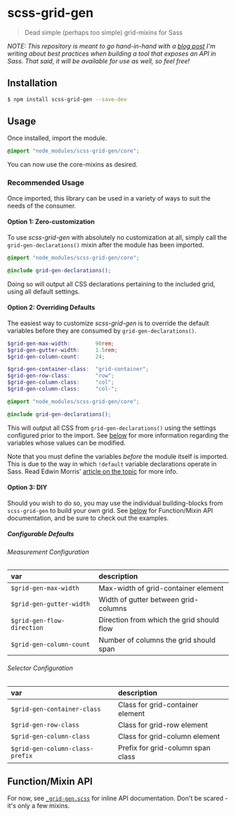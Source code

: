 # scss-grid-gen

> Dead simple (perhaps too simple) grid-mixins for Sass

*NOTE: This repository is meant to go hand-in-hand with a [blog post](http://scottyeck.com) I'm writing about best practices when building a tool that exposes an API in Sass. That said, it will be available for use as well, so feel free!*

## Installation

```bash
$ npm install scss-grid-gen --save-dev 
```

## Usage

Once installed, import the module.

```scss
@import "node_modules/scss-grid-gen/core";
```

You can now use the core-mixins as desired.

### Recommended Usage

Once imported, this library can be used in a variety of ways to suit the needs of the consumer.

#### Option 1: Zero-customization

To use _scss-grid-gen_ with absolutely no customization at all, simply call the `grid-gen-declarations()` mixin after the module has been imported.

```scss
@import "node_modules/scss-grid-gen/core";

@include grid-gen-declarations();
```

Doing so will output all CSS declarations pertaining to the included grid, using all default settings.

#### Option 2: Overriding Defaults

The easiest way to customize _scss-grid-gen_ is to override the default variables before they are consumed by `grid-gen-declarations()`.

```scss
$grid-gen-max-width: 		90rem;
$grid-gen-gutter-width: 	1.5rem;
$grid-gen-column-count: 	24;

$grid-gen-container-class: 	"grid-container";
$grid-gen-row-class: 		"row";
$grid-gen-column-class: 	"col";
$grid-gen-column-class: 	"col-";

@import "node_modules/scss-grid-gen/core";

@include grid-gen-declarations();
```

This will output all CSS from `grid-gen-declarations()` using the settings configured prior to the import. See [below](#configurable-defaults) for more information regarding the variables whose values can be modified.

Note that you must define the variables _before_ the module itself is imported. This is due to the way in which `!default` variable declarations operate in Sass. Read Edwin Morris' [article on the topic](https://robots.thoughtbot.com/sass-default) for more info.

#### Option 3: DIY

Should you wish to do so, you may use the individual building-blocks from `scss-grid-gen` to build your own grid. See [below](#functionmixin-api) for Function/Mixin API documentation, and be sure to check out the examples.

##### Configurable Defaults

###### Measurement Configuration

| var  							| description								|
|:--							|:--										|
| `$grid-gen-max-width`   		| Max-width of grid-container element 		|
| `$grid-gen-gutter-width`  	| Width of gutter between grid-columns 		|
| `$grid-gen-flow-direction`  	| Direction from which the grid should flow |
| `$grid-gen-column-count`  	| Number of columns the grid should span	|

###### Selector Configuration

| var								| description
|:--								|:--
| `$grid-gen-container-class`		| Class for grid-container element		|
| `$grid-gen-row-class`				| Class for grid-row element			|
| `$grid-gen-column-class`			| Class for grid-column element			|
| `$grid-gen-column-class-prefix`	| Prefix for grid-column span class		|

## Function/Mixin API

For now, see [`_grid-gen.scss`](./src/_grid-gen.scss) for inline API documentation. Don't be scared - it's only a few mixins.